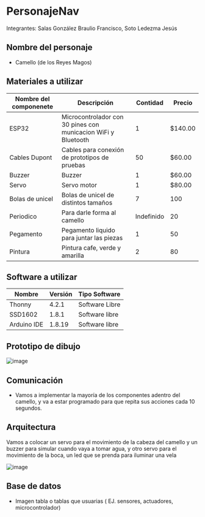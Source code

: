 # PersonajeNav

Integrantes: Salas González Braulio Francisco, Soto Ledezma Jesús

## Nombre del personaje
-  Camello (de los Reyes Magos)

## Materiales a utilizar
|Nombre del componenete|Descripción|Contidad|Precio|
|-|-|-|-|
|ESP32|Microcontrolador con 30 pines con municacion WiFi y Bluetooth|1|$140.00|
|Cables Dupont|Cables para conexión de prototipos de pruebas|50|$60.00|
|Buzzer | Buzzer |1|$60.00|
|Servo | Servo motor |1|$80.00|
|Bolas de unicel | Bolas de unicel de distintos tamaños | 7 | 100 |
|Periodico | Para darle forma al camello | Indefinido | 20 |
|Pegamento | Pegamento liquido para juntar las piezas | 1 | 50 |
|Pintura | Pintura cafe, verde y amarilla | 2 | 80 |


## Software a utilizar
|Nombre|Versión|Tipo Software|
|-|-|-|
|Thonny|4.2.1|Software Libre|
|SSD1602|1.8.1|Software libre|
|Arduino IDE |1.8.19 |Software libre|


## Prototipo de dibujo
![image](https://github.com/LoboFH/PersonajeNav/assets/135056226/7637a4ef-81e6-4499-90dd-a5a55b83a470)


## Comunicación
- Vamos a implementar la mayoría de los componentes adentro del camello, y va a estar programado para que repita sus acciones cada 10 segundos.

## Arquitectura
Vamos a colocar un servo para el movimiento de la cabeza del camello y un buzzer para simular cuando vaya a tomar agua, y otro servo para el movimiento de la boca, un led que se prenda para iluminar una vela

![image](https://github.com/LoboFH/PersonajeNav/assets/135056226/bf232940-b96a-45b9-9a53-58cafcb8c6a9)


## Base de datos
- Imagen tabla o tablas que usuarias ( EJ. sensores, actuadores, microcontrolador)
